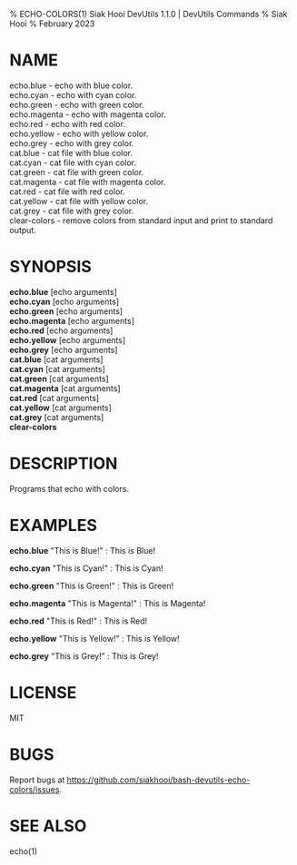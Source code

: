 % ECHO-COLORS(1) Siak Hooi DevUtils 1.1.0 | DevUtils Commands
% Siak Hooi
% February 2023

# NAME
echo.blue - echo with blue color.\
echo.cyan - echo with cyan color.\
echo.green - echo with green color.\
echo.magenta - echo with magenta color.\
echo.red - echo with red color.\
echo.yellow - echo with yellow color.\
echo.grey - echo with grey color.\
cat.blue - cat file with blue color.\
cat.cyan - cat file with cyan color.\
cat.green - cat file with green color.\
cat.magenta - cat file with magenta color.\
cat.red - cat file with red color.\
cat.yellow - cat file with yellow color.\
cat.grey - cat file with grey color.\
clear-colors - remove colors from standard input and print to standard output.

# SYNOPSIS
**echo.blue** [echo arguments]\
**echo.cyan** [echo arguments]\
**echo.green** [echo arguments]\
**echo.magenta** [echo arguments]\
**echo.red** [echo arguments]\
**echo.yellow** [echo arguments]\
**echo.grey** [echo arguments]\
**cat.blue** [cat arguments]\
**cat.cyan** [cat arguments]\
**cat.green** [cat arguments]\
**cat.magenta** [cat arguments]\
**cat.red** [cat arguments]\
**cat.yellow** [cat arguments]\
**cat.grey** [cat arguments]\
**clear-colors**

# DESCRIPTION
Programs that echo with colors.

# EXAMPLES
**echo.blue** "This is Blue!"
: This is Blue!

**echo.cyan** "This is Cyan!"
: This is Cyan!

**echo.green** "This is Green!"
: This is Green!

**echo.magenta** "This is Magenta!"
: This is Magenta!

**echo.red** "This is Red!"
: This is Red!

**echo.yellow** "This is Yellow!"
: This is Yellow!

**echo.grey** "This is Grey!"
: This is Grey!

# LICENSE
MIT

# BUGS
Report bugs at https://github.com/siakhooi/bash-devutils-echo-colors/issues.

# SEE ALSO
echo(1)
